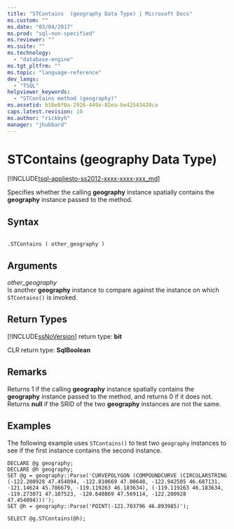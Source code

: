 ```yaml
---
title: "STContains  (geography Data Type) | Microsoft Docs"
ms.custom: ""
ms.date: "03/04/2017"
ms.prod: "sql-non-specified"
ms.reviewer: ""
ms.suite: ""
ms.technology: 
  - "database-engine"
ms.tgt_pltfrm: ""
ms.topic: "language-reference"
dev_langs: 
  - "TSQL"
helpviewer_keywords: 
  - "STContains method (geography)"
ms.assetid: b10e8f0a-2926-449a-82ea-be42543420ca
caps.latest.revision: 10
ms.author: "rickbyh"
manager: "jhubbard"
---
```

# STContains  (geography Data Type)
[!INCLUDE[tsql-appliesto-ss2012-xxxx-xxxx-xxx_md](../../../a9retired/includes/tsql-appliesto-ss2012-xxxx-xxxx-xxx-md.md)]

  Specifies whether the calling **geography** instance spatially contains the **geography** instance passed to the method.  
  
## Syntax  
  
```  
  
.STContains ( other_geography )  
```  
  
## Arguments  
 *other_geography*  
 Is another **geography** instance to compare against the instance on which `STContains()` is invoked.  
  
## Return Types  
 [!INCLUDE[ssNoVersion](../../../a9notintoc/includes/ssnoversion-md.md)] return type: **bit**  
  
 CLR return type: **SqlBoolean**  
  
## Remarks  
 Returns 1 if the calling **geography** instance spatially contains the **geography** instance passed to the method, and returns 0 if it does not. Returns **null** if the SRID of the two **geography** instances are not the same.  
  
## Examples  
 The following example uses `STContains()` to test two `geography` instances to see if the first instance contains the second instance.  
  
```  
DECLARE @g geography;  
DECLARE @h geography;  
SET @g = geography::Parse('CURVEPOLYGON (COMPOUNDCURVE (CIRCULARSTRING (-122.200928 47.454094, -122.810669 47.00648, -122.942505 46.687131, -121.14624 45.786679, -119.119263 46.183634), (-119.119263 46.183634, -119.273071 47.107523, -120.640869 47.569114, -122.200928 47.454094)))');  
SET @h = geography::Parse('POINT(-121.703796 46.893985)');  
```  
  
 `SELECT @g.STContains(@h);`  
  
  
